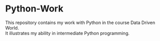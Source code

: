# Python-Work

This repository contains my work with Python in the course Data Driven World.  
It illustrates my ability in intermediate Python programming.

